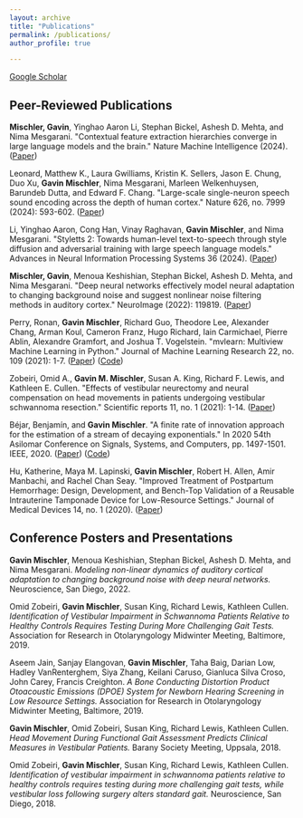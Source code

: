 ```yaml
---
layout: archive
title: "Publications"
permalink: /publications/
author_profile: true

---
```


[Google Scholar](https://scholar.google.com/citations?user=v8hF5dMAAAAJ&hl=en)

## Peer-Reviewed Publications

**Mischler, Gavin**, Yinghao Aaron Li, Stephan Bickel, Ashesh D. Mehta, and Nima Mesgarani. "Contextual feature extraction hierarchies converge in large language models and the brain." Nature Machine Intelligence (2024). ([Paper](https://doi.org/10.1038/s42256-024-00925-4))

Leonard, Matthew K., Laura Gwilliams, Kristin K. Sellers, Jason E. Chung, Duo Xu, **Gavin Mischler**, Nima Mesgarani, Marleen Welkenhuysen, Barundeb Dutta, and Edward F. Chang. "Large-scale single-neuron speech sound encoding across the depth of human cortex." Nature 626, no. 7999 (2024): 593-602. ([Paper](https://doi.org/10.1038/s41586-023-06839-2))

Li, Yinghao Aaron, Cong Han, Vinay Raghavan, **Gavin Mischler**, and Nima Mesgarani. "Styletts 2: Towards human-level text-to-speech through style diffusion and adversarial training with large speech language models." Advances in Neural Information Processing Systems 36 (2024). ([Paper](https://proceedings.neurips.cc/paper_files/paper/2023/file/3eaad2a0b62b5ed7a2e66c2188bb1449-Paper-Conference.pdf))

**Mischler, Gavin**, Menoua Keshishian, Stephan Bickel, Ashesh D. Mehta, and Nima Mesgarani. "Deep neural networks effectively model neural adaptation to changing background noise and suggest nonlinear noise filtering methods in auditory cortex." NeuroImage (2022): 119819. ([Paper](https://doi.org/10.1016/j.neuroimage.2022.119819))

Perry, Ronan, **Gavin Mischler**, Richard Guo, Theodore Lee, Alexander Chang, Arman Koul, Cameron Franz, Hugo Richard, Iain Carmichael, Pierre Ablin, Alexandre Gramfort, and Joshua T. Vogelstein. "mvlearn: Multiview Machine Learning in Python." Journal of Machine Learning Research 22, no. 109 (2021): 1-7. ([Paper](https://www.jmlr.org/papers/volume22/20-1370/20-1370.pdf)) ([Code](https://github.com/mvlearn/mvlearn))

Zobeiri, Omid A., **Gavin M. Mischler**, Susan A. King, Richard F. Lewis, and Kathleen E. Cullen. "Effects of vestibular neurectomy and neural compensation on head movements in patients undergoing vestibular schwannoma resection." Scientific reports 11, no. 1 (2021): 1-14. ([Paper](https://doi.org/10.1038/s41598-020-79756-3))

Béjar, Benjamín, and **Gavin Mischler**. "A finite rate of innovation approach for the estimation of a stream of decaying exponentials." In 2020 54th Asilomar Conference on Signals, Systems, and Computers, pp. 1497-1501. IEEE, 2020. ([Paper](https://doi-org.ezproxy.cul.columbia.edu/10.1109/IEEECONF51394.2020.9443495)) ([Code](https://github.com/gavinmischler/spikeFRInder))

Hu, Katherine, Maya M. Lapinski, **Gavin Mischler**, Robert H. Allen, Amir Manbachi, and Rachel Chan Seay. "Improved Treatment of Postpartum Hemorrhage: Design, Development, and Bench-Top Validation of a Reusable Intrauterine Tamponade Device for Low-Resource Settings." Journal of Medical Devices 14, no. 1 (2020). ([Paper](https://doi.org/10.1115/1.4045965))


## Conference Posters and Presentations

**Gavin Mischler**, Menoua Keshishian, Stephan Bickel, Ashesh D. Mehta, and Nima Mesgarani. *Modeling non-linear dynamics of auditory cortical adaptation to changing background noise with deep neural networks.* Neuroscience, San Diego, 2022.

Omid Zobeiri, **Gavin Mischler**, Susan King, Richard Lewis, Kathleen Cullen. *Identification of Vestibular Impairment in Schwannoma Patients Relative to Healthy Controls Requires Testing During More Challenging Gait Tests.* Association for Research in Otolaryngology Midwinter Meeting, Baltimore, 2019.

Aseem Jain, Sanjay Elangovan, **Gavin Mischler**, Taha Baig, Darian Low, Hadley VanRenterghem, Siya Zhang, Keilani Caruso, Gianluca Silva Croso, John Carey, Francis Creighton. *A Bone Conducting Distortion Product Otoacoustic Emissions (DPOE) System for Newborn Hearing Screening in Low Resource Settings.* Association for Research in Otolaryngology Midwinter Meeting, Baltimore, 2019.

**Gavin Mischler**, Omid Zobeiri, Susan King, Richard Lewis, Kathleen Cullen. *Head Movement During Functional Gait Assessment Predicts Clinical Measures in Vestibular Patients.* Barany Society Meeting, Uppsala, 2018.

Omid Zobeiri, **Gavin Mischler**, Susan King, Richard Lewis, Kathleen Cullen. *Identification of vestibular impairment in schwannoma patients relative to healthy controls requires testing during more challenging gait tests, while vestibular loss following surgery alters standard gait.* Neuroscience, San Diego, 2018.

